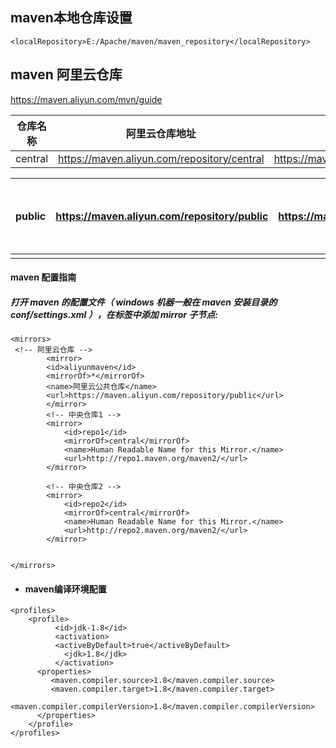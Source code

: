 ## maven本地仓库设置

```
<localRepository>E:/Apache/maven/maven_repository</localRepository>
```



## maven 阿里云仓库

https://maven.aliyun.com/mvn/guide

| 仓库名称 | 阿里云仓库地址                              | 阿里云仓库地址(老版)                                        | 源地址                          |
| -------- | ------------------------------------------- | ----------------------------------------------------------- | ------------------------------- |
| central  | https://maven.aliyun.com/repository/central | https://maven.aliyun.com/nexus/content/repositories/central | https://repo1.maven.org/maven2/ |

| public | https://maven.aliyun.com/repository/public | https://maven.aliyun.com/nexus/content/groups/public | central仓和jcenter仓的聚合仓 |
| ------ | ------------------------------------------ | ---------------------------------------------------- | ---------------------------- |
|        |                                            |                                                      |                              |

#### maven 配置指南

##### 打开 maven 的配置文件（ windows 机器一般在 maven 安装目录的 **conf/settings.xml** ），在<mirrors></mirrors>标签中添加 mirror 子节点:

```
<mirrors>
 <!-- 阿里云仓库 -->
        <mirror>
        <id>aliyunmaven</id>
		<mirrorOf>*</mirrorOf>
		<name>阿里云公共仓库</name>
		<url>https://maven.aliyun.com/repository/public</url>
		</mirror>
        <!-- 中央仓库1 -->
        <mirror>
            <id>repo1</id>
            <mirrorOf>central</mirrorOf>
            <name>Human Readable Name for this Mirror.</name>
            <url>http://repo1.maven.org/maven2/</url>
        </mirror>
    
        <!-- 中央仓库2 -->
        <mirror>
            <id>repo2</id>
            <mirrorOf>central</mirrorOf>
            <name>Human Readable Name for this Mirror.</name>
            <url>http://repo2.maven.org/maven2/</url>
        </mirror>


</mirrors>
```

- #### maven编译环境配置

```
<profiles>
    <profile>
          <id>jdk-1.8</id>
          <activation>
          <activeByDefault>true</activeByDefault>
            <jdk>1.8</jdk>
          </activation>
      <properties>    
         <maven.compiler.source>1.8</maven.compiler.source>    
         <maven.compiler.target>1.8</maven.compiler.target>    
         <maven.compiler.compilerVersion>1.8</maven.compiler.compilerVersion>    
      </properties>
    </profile>
</profiles>
```

